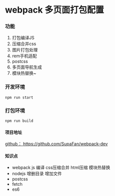 # webpack 多页面打包配置
### 功能

1. 打包编译JS
2. 压缩合并css
3. 图片打包处理
4. rem手机适配
5. postcss
6. 多页面导航生成
7. 模块热替换~

### 开发环境

`npm run start`


### 打包环境

`npm run build`

#### 项目地址
[github： https://github.com/SupaFan/webpack-dev ](https://github.com/SupaFan/webpack-dev)

#### 知识点
* webpack js 编译 css压缩合并 html压缩 模块热替换
* nodejs 增删目录 增加文件
* postcss
* fetch
* es6
